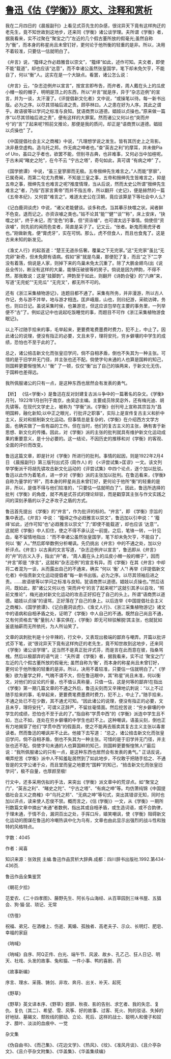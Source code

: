 # [鲁迅《估《学衡》》原文、注释和赏析](https://www.vrrw.net/wx/9529.html)

我在二月四日的《晨报副刊》上看见式芬先生的杂感，很诧异天下竟有这样拘迂的老先生，竟不知世故到这地步，还来同《学衡》诸公谈学理。夫所谓《学衡》者，据我看来，实不过聚在“聚宝之门”左近的几个假古董所放的假毫光;虽然自称为“衡”，而本身的称星尚且未曾钉好，更何论于他所衡的轻重的是非。所以，决用不着较准，只要估一估就明白了。

《弁言》说，“籀绎之作必趋雅音以崇文”，“籀绎”如此，述作可知。夫文者，即使不能“载道”，却也应该“达意”，而不幸诸公虽然张皇国学，笔下却未免欠亨，不能自了，何以“衡”人。这实在是一个大缺点。看罢，诸公怎么说：

《弁言》云，“杂志迩例弁以宣言”，按宣言即布告，而弁者，周人戴在头上的瓜皮小帽一般的帽子，明明是顶上的东西，所以“弁言”就是序，异于“杂志迩例”的宣言，并为一谈，太汗漫了。《评提倡新文化者》文中说，“或操笔以待。每一新书出版。必为之序。以尽其领袖后进之责。顾亭林曰。人之患在好为人序。其此之谓乎。故语彼等以学问之标准与良知。犹语商贾以道德。娼妓以贞操也。”原来做一篇序“以尽其领袖后进之责”，便有这样的大罪案。然而诸公又何以也“突而弁兮”的“言”了起来呢?照前文推论，那便是我的质问，却正是“语商贾以道德。娼妓以贞操也” 了。

《中国提倡社会主义之商榷》中说，“凡理想学说之发生。皆有其历史上之背影。决非悬空虚构。造乌托之邦。作无病之呻者也。”查“英吉之利”的摩耳，并未做Pia of Uto，虽曰之乎者也，欲罢不能，但别寻古典，也非难事，又何必当中加楦呢。于古未闻“睹史之陀”，在今不云 “宁古之塔”，奇句如此，真可谓 “有病之呻” 了。

《国学摭谭》 中说，“虽三皇寥廓而无极。五帝搢绅先生难言之。”人而能“寥廓”，已属奇闻，而第二句尤为费解，不知是三皇之事，五帝和搢绅先生皆难言之，抑是五帝之事，搢绅先生也难言之呢?推度情理，当从后说，然而太史公所谓“搢绅先生难言之”者，乃指“百家言黄帝”而并不指五帝，所以翻开《史记》，便是赫然的一篇《五帝本纪》，又何尝“难言之”。难道太史公在汉朝，竟应该算是下等社会中人么?

《记白鹿洞谈虎》中说，“诸父老能健谈。谈多称虎。当其摹示抉噬之状。闻者鲜不色变。退而记之。亦资诙噱之类也。”姑不论其“能”“健”“谈”“称”，床上安床，“抉噬之状”，终于未记，而“变色”的事，但“资诙噱”，也可谓太远于事情。倘使但“资诙噱”，则先前的闻而色变者，简直是呆子了。记又云，“伥者。新鬼而膏虎牙者也。”刚做新鬼，便“膏虎牙”，实在可悯。那么，虎不但食人，而且也食鬼了。这是古来未知的新发见。

《渔丈人行》的起首道：“楚王无道杀伍奢。覆巢之下无完家。”这“无完家”虽比“无完卵”新奇，但未免颇有语病。假如“家”就是鸟巢，那便犯了复，而且“之下”二字没有着落，倘说是人家，则掉下来的鸟巢未免太沉重了。除了大鹏金翅鸟(出《说岳全传》)，断没有这样的大巢，能够压破彼等的房子。倘说是因为押韵，不得不然，那我敢说：这是“挂脚韵”。押韵至于如此，则翻开《诗韵合璧》的“六麻”来，写道“无完蛇”“无完瓜” “无完叉”，都无所不可的。

还有《浙江采集植物游记》，连题目都不通了。采集有所务，并非漫游，所以古人作记，务与游不并举，地与游才相连。匡庐峨眉，山也，则曰纪游，采硫访碑，务也，则曰日记。虽说采集时侯，也兼游览，但这应该包举在主要的事务里，一列举便不“古”了。例如这记中也说起吃饭睡觉的事，而题目不可作《浙江采集植物游食眠记》。

以上不过随手拾来的事，毛举起来，更要费笔费墨费时费力，犯不上，中止了。因此诸公的说理，便没有指正的必要，文且未亨，理将安托，穷乡僻壤的中学生的成绩，恐怕也不至于此的了。

总之，诸公掊击新文化而张皇旧学问，倘不自相矛盾，倒也不失其为一种主张。可惜的是于旧学并无门径，并主张也还不配。倘使字句未通的人也算是国粹的知己，则国粹更要惭惶煞人! “衡” 了一顿，仅仅“衡”出了自己的铢两来，于新文化无伤，于国粹也差得远。

我所佩服诸公的只有一点，是这种东西也居然会有发表的勇气。



【析】 《估<学衡>》是鲁迅在反对封建复古派斗争中的一篇著名的杂文。《学衡》月刊，1922年1月创刊于南京，由吴宓主编。主要成员除吴宓外，还有梅光迪、胡先骕等。在现代文学史上，被称为 “学衡”派。《学衡》创刊号上宣称其宗旨为“昌明国粹，融化新知;以中正之眼光，行批评之职事”，实际上是宣传复古主义和折中主义，反对和抵制新文化运动。但事情总是复杂的，《学衡》在介绍西方文学方面，也确实做了一些有益的工作。但在当时，他们的复古主义的主张，确有害于新思想、新文化的传播。因此，对《学衡》派的主张的批判就具有维护新文化运动成果的重要意义，是十分必要的。这一结论，不因历史的推移和对《学衡》的客观、全面的评价而改变。

鲁迅这篇文章，即是针对《学衡》所进行的批判。事情的起因，则是1922年2月4日 《晨报副刊》第三版刊出式芬 (周作人) 的 《<评尝试集>匡谬》一文。该文列举学衡派干将胡先骕攻击新文化运动的《评尝试集》中四个论点，逐个加以批驳。鲁迅以此作为着笔点，进一步对《学衡》派的主张加以批判。在鲁迅看来，《学衡》自称为量学的“秤”，而本身的秤星尚且未曾钉好，更何论于他所“衡”的轻重的是非，所以，是值不得与他们较准的，“只要估一估就明白了”。因此，鲁迅所选择的批判《学衡》的角度，就不再是式芬式的理论辩驳，而是戳穿其主张与作文实践之间的深刻矛盾的以子之矛攻子之盾的方式。

鲁迅首先提出 《学衡》的“弁言”，作为批评的标的。“弁言”，即 《学衡》宗旨的集中表述。《弁言》中说： “籀绎之作必趋雅言以崇文”，鲁迅加以引申说：“ ‘籀绎’如此，述作可知”也“必趋雅言以崇文” 了;“即使不能载道’，却也应该 ‘达意’”。这就把《学衡》中人扣住，使之不得不承认这一前提。之后，笔锋一转，一针见血，毫不留情地指出：“而不幸诸公虽然张皇国学，笔下却未免欠亨，不能自了，何以 ‘衡’ 人。”然后即举数例分析嘲讽。先仍挑出《弁言》中的不通之处，加以分析评点。《弁言》以古奥的文言写道，“杂志迩例弁以宣言”，鲁迅即从《弁言》的“弁”的古义入手，指出“弁”者，“周人戴在头上的瓜皮小帽一般的帽子”，因而 “弁言”即是 “序言”，这就和“杂志迩例”的宣言有异。而《学衡》在其《弁言》中却将二者混为一谈，从而露出自己的不通来，确实 “何以 ‘衡’ 人”! 再举《评提倡新文化者》中指责新文化运动提倡者“每一新书出版。必为之序。以尽其领袖后进之责。……故语彼等以学问之标准与良知。犹语商贾以道德。娼妓以贞操也。”然后诘问，既如此，那“诸公又何以也 ‘突而弁兮’的言了起来呢?”这就引其矛以自攻，“照前文推论”，梅光迪对新文化运动的攻击正好扣在了自己的头上。所谓“语商贾以道德。娼妓以贞操”的谩骂，正好落在了自己的身上。以后连举《中国提倡社会主义之商榷》、《国学摭谭》、《记白鹿洞谈虎》、《渔丈人行》、《浙江采集植物游记》诸文中的语病和自相矛盾之处，证明了《学衡》中人自己的不通。既然自己尚且不通，又有何资格去“衡”量别人! 事实俱在，《学衡》即无可辩驳解脱!其主张，也就犹如釜底抽薪而无所依托，为人所讪笑了。

文章的讽刺批判是十分辛辣的，行文中，又表现出极端的鄙弃与嘲弄。开篇以批评式芬下笔，说“很诧异天下竟有这样拘迂的老先生，竟不知世故到这地步，还来同《学衡》诸公谈学理”。这当然不是真正批评式芬，而是言在此而意在彼，指桑骂槐。然后以极鄙弃的语气说： “夫所谓 《学衡》者，据我看来，实不过 ‘聚宝之门’ 左近的几个假古董所放的假毫光; 虽然自称为‘衡’，而本身的称星尚且未曾钉好，更何论于他所衡的轻重的是非。所以，决用不着较准，只要估一估就明白了。”《学衡》欲为量学之秤，气魄不谓不大，但在鲁迅眼中，其“称星”尚且未准，何以衡文，对他们的议论的斤量，也不值认真称量，只值一估，这是何等的鄙弃!在指出《学衡》第一期几篇文章的不通之外后，鲁迅尖刻而又辛辣地讥刺说：“以上不过随手拾来的事，毛举起来，更要费笔费墨费时费力，犯不上，中止了。”随手拾来，不通之处已不在少数，其不通尤可知。“因此诸公的说理，便没有指正的必要，文且未亨，理将安托”，可谓义正辞严，不留丝毫情面。然后挖苦说：“穷乡僻壤的中学生的成绩，恐怕也不至于此的了。”指自称“学贯中西”的《学衡》派连中学生且不如，岂止不如，连处在穷乡僻壤的中学生也赶不上。这种嘲讽，语虽尖刻，倒也正有力地揭穿了他们“学贯中西”的假面具，使之不能再去贩卖其复古主义主张以毒害读者。然而鲁迅的嘲讽并不止此。他接下去写道： “总之，诸公掊击新文化而张皇旧学问，倘不自相矛盾，倒也不失其为一种主张。可惜的是于旧学并无门径，并主张也还不配。倘使字句未通的人也算国粹的知己，则国粹更要惭惶煞人!”最后说：“我所佩服诸公的只有一点，是这种东西也居然会有发表的勇气。” 正话反说，嘲弄挖苦《学衡》派中人不知羞耻居然到了如此地步，不仅敢于把随手拾之、不通皆是的文字公诸于众，而且堂而皇之地要充“国粹”的知己，“掊击新文化而张皇旧学问”，极不自量，也厚颜至极!

行文中，还多采用仿拟的手法，来突出《学衡》派文章中的荒谬点。如“聚宝之门”，“英吉之利”、“睹史之陀”、“宁古之塔”、“有病之呻”等。均仿萧纯锦《中国提倡社会主义之商榷》中“乌托之邦”、“无病之呻”等句式，突出其错谬无知，同时也加以评点，读来使人忍俊不禁。概而言之，《估 (学衡)》一文，从《学衡》一期所刊数篇文章中摘出“未通”者数例，指出其或自相矛盾，或生造词语，或不合韵律，于理未通，于情不合，漏洞百出之处，手挥口斥，嬉笑嘲讽，使《学衡》阻碍新文化运动的图谋在鲁迅的冷嘲热讽中化为乌有，文章也由此显示出强烈的战斗性和独特的风格特点。

字数：4045

作者：闻喜

知识来源：张效民 主编.鲁迅作品赏析大辞典.成都：四川辞书出版社.1992.第434-436页.

鲁迅作品全集鉴赏

《朝花夕拾》

范爱农、《二十四孝图》、藤野先生、阿长与山海经、从百草园到三味书屋、五猖会、狗·猫·鼠、琐记、无常

《仿徨》

祝福、弟兄、在酒楼上、伤逝、离婚、孤独者、高老夫子、示众、长明灯、肥皂、幸福的家庭

《呐喊》

《呐喊》自序、阿Q正传、白光、端午节、风波、故乡、孔乙己、狂人日记、明天、社戏、头发的故事、兔和猫、一件小事、鸭的喜剧、药

《故事新编》

序言、理水、采薇、铸剑、非攻、奔月、出关、补天、起死

《野草》

《野草》英文译本序、《野草》题辞、秋夜、影的告别、求乞者、我的失恋、复仇、复仇〔其二〕、希望、雪、风筝、好的故事、过客、死火、狗的驳诘、失掉的好地狱、墓碣文、颓败线的颤动、立论、死后、这样的战士、聪明人和傻子和奴才、腊叶、淡淡的血痕中、一觉

杂文集

《伪自由书》、《而己集》、《花边文学》、《热风》、《坟》、《准风月谈》、《且介亭杂文》、《且介亭杂文附集》、《华盖集》、《华盖集续编》

